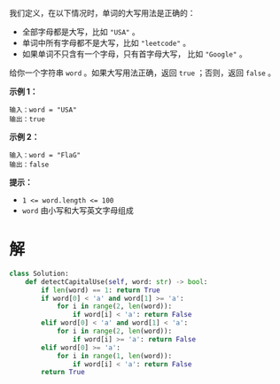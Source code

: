 我们定义，在以下情况时，单词的大写用法是正确的：

- 全部字母都是大写，比如 `"USA"` 。
- 单词中所有字母都不是大写，比如 `"leetcode"` 。
- 如果单词不只含有一个字母，只有首字母大写， 比如 `"Google"` 。

给你一个字符串 `word` 。如果大写用法正确，返回 `true` ；否则，返回 `false` 。

 

**示例 1：**

```
输入：word = "USA"
输出：true
```

**示例 2：**

```
输入：word = "FlaG"
输出：false
```

 

**提示：**

- `1 <= word.length <= 100`
- `word` 由小写和大写英文字母组成

# 解

```python
class Solution:
    def detectCapitalUse(self, word: str) -> bool:
        if len(word) == 1: return True
        if word[0] < 'a' and word[1] >= 'a':
            for i in range(2, len(word)):
                if word[i] < 'a': return False
        elif word[0] < 'a' and word[1] < 'a':
            for i in range(2, len(word)):
                if word[i] >= 'a': return False
        elif word[0] >= 'a':
            for i in range(1, len(word)):
                if word[i] < 'a': return False
        return True
```

